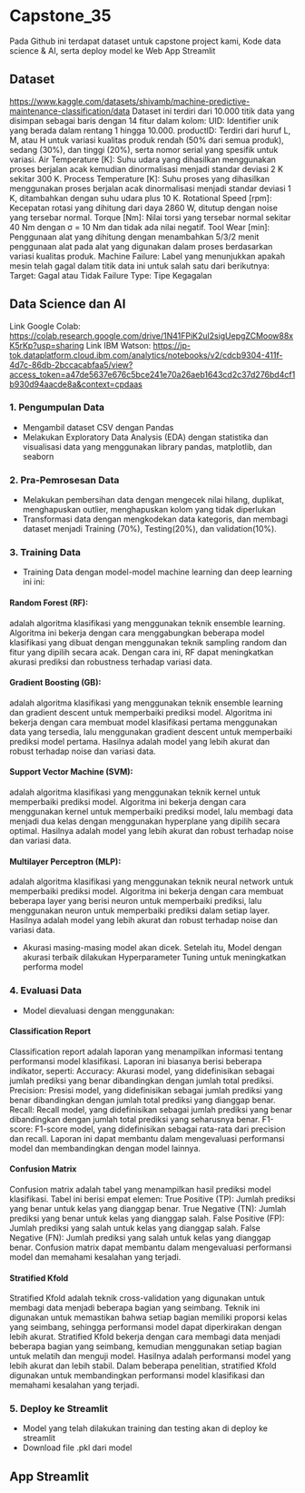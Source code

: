 # Capstone_35
Pada Github ini terdapat dataset untuk capstone project kami, Kode data science & AI, serta deploy model ke Web App Streamlit
## Dataset
https://www.kaggle.com/datasets/shivamb/machine-predictive-maintenance-classification/data
Dataset ini terdiri dari 10.000 titik data yang disimpan sebagai baris dengan 14 fitur dalam kolom:
UID: Identifier unik yang berada dalam rentang 1 hingga 10.000.
productID: Terdiri dari huruf L, M, atau H untuk variasi kualitas produk rendah (50% dari semua produk), sedang (30%), dan tinggi (20%), serta nomor serial yang spesifik untuk variasi.
Air Temperature [K]: Suhu udara yang dihasilkan menggunakan proses berjalan acak kemudian dinormalisasi menjadi standar deviasi 2 K sekitar 300 K.
Process Temperature [K]: Suhu proses yang dihasilkan menggunakan proses berjalan acak dinormalisasi menjadi standar deviasi 1 K, ditambahkan dengan suhu udara plus 10 K.
Rotational Speed [rpm]: Kecepatan rotasi yang dihitung dari daya 2860 W, ditutup dengan noise yang tersebar normal.
Torque [Nm]: Nilai torsi yang tersebar normal sekitar 40 Nm dengan σ = 10 Nm dan tidak ada nilai negatif.
Tool Wear [min]: Penggunaan alat yang dihitung dengan menambahkan 5/3/2 menit penggunaan alat pada alat yang digunakan dalam proses berdasarkan variasi kualitas produk.
Machine Failure: Label yang menunjukkan apakah mesin telah gagal dalam titik data ini untuk salah satu dari berikutnya:
Target: Gagal atau Tidak
Failure Type: Tipe Kegagalan

## Data Science dan AI
Link Google Colab: https://colab.research.google.com/drive/1N41FPiK2ul2sigUepgZCMoow88xK5rKp?usp=sharing
Link IBM Watson: https://jp-tok.dataplatform.cloud.ibm.com/analytics/notebooks/v2/cdcb9304-411f-4d7c-86db-2bccacabfaa5/view?access_token=a47de5637e676c5bce241e70a26aeb1643cd2c37d276bd4cf1b930d94aacde8a&context=cpdaas 
### 1. Pengumpulan Data
- Mengambil dataset CSV dengan Pandas
- Melakukan Exploratory Data Analysis (EDA) dengan statistika dan visualisasi data yang menggunakan library pandas, matplotlib, dan seaborn 
### 2. Pra-Pemrosesan Data
- Melakukan pembersihan data dengan mengecek nilai hilang, duplikat, menghapuskan outlier, menghapuskan kolom yang tidak diperlukan
- Transformasi data dengan mengkodekan data kategoris, dan membagi dataset menjadi Training (70%), Testing(20%), dan validation(10%).
### 3. Training Data
- Training Data dengan model-model machine learning dan deep learning ini ini:
####  Random Forest (RF):
adalah algoritma klasifikasi yang menggunakan teknik ensemble learning. Algoritma ini bekerja dengan cara menggabungkan beberapa model klasifikasi yang dibuat dengan menggunakan teknik sampling random dan fitur yang dipilih secara acak. Dengan cara ini, RF dapat meningkatkan akurasi prediksi dan robustness terhadap variasi data.
  
#### Gradient Boosting (GB): 
adalah algoritma klasifikasi yang menggunakan teknik ensemble learning dan gradient descent untuk memperbaiki prediksi model. Algoritma ini bekerja dengan cara membuat model klasifikasi pertama menggunakan data yang tersedia, lalu menggunakan gradient descent untuk memperbaiki prediksi model pertama. Hasilnya adalah model yang lebih akurat dan robust terhadap noise dan variasi data.

#### Support Vector Machine (SVM):
adalah algoritma klasifikasi yang menggunakan teknik kernel untuk memperbaiki prediksi model. Algoritma ini bekerja dengan cara menggunakan kernel untuk memperbaiki prediksi model, lalu membagi data menjadi dua kelas dengan menggunakan hyperplane yang dipilih secara optimal. Hasilnya adalah model yang lebih akurat dan robust terhadap noise dan variasi data.

#### Multilayer Perceptron (MLP):
adalah algoritma klasifikasi yang menggunakan teknik neural network untuk memperbaiki prediksi model. Algoritma ini bekerja dengan cara membuat beberapa layer yang berisi neuron untuk memperbaiki prediksi, lalu menggunakan neuron untuk memperbaiki prediksi dalam setiap layer. Hasilnya adalah model yang lebih akurat dan robust terhadap noise dan variasi data.

- Akurasi masing-masing model akan dicek. Setelah itu, Model dengan akurasi terbaik dilakukan Hyperparameter Tuning untuk meningkatkan performa model
### 4. Evaluasi Data
- Model dievaluasi dengan menggunakan:
#### Classification Report
Classification report adalah laporan yang menampilkan informasi tentang performansi model klasifikasi. Laporan ini biasanya berisi beberapa indikator, seperti:
Accuracy: Akurasi model, yang didefinisikan sebagai jumlah prediksi yang benar dibandingkan dengan jumlah total prediksi.
Precision: Presisi model, yang didefinisikan sebagai jumlah prediksi yang benar dibandingkan dengan jumlah total prediksi yang dianggap benar.
Recall: Recall model, yang didefinisikan sebagai jumlah prediksi yang benar dibandingkan dengan jumlah total prediksi yang seharusnya benar.
F1-score: F1-score model, yang didefinisikan sebagai rata-rata dari precision dan recall.
Laporan ini dapat membantu dalam mengevaluasi performansi model dan membandingkan dengan model lainnya.
#### Confusion Matrix
Confusion matrix adalah tabel yang menampilkan hasil prediksi model klasifikasi. Tabel ini berisi empat elemen:
True Positive (TP): Jumlah prediksi yang benar untuk kelas yang dianggap benar.
True Negative (TN): Jumlah prediksi yang benar untuk kelas yang dianggap salah.
False Positive (FP): Jumlah prediksi yang salah untuk kelas yang dianggap salah.
False Negative (FN): Jumlah prediksi yang salah untuk kelas yang dianggap benar.
Confusion matrix dapat membantu dalam mengevaluasi performansi model dan memahami kesalahan yang terjadi.
#### Stratified Kfold
Stratified Kfold adalah teknik cross-validation yang digunakan untuk membagi data menjadi beberapa bagian yang seimbang. Teknik ini digunakan untuk memastikan bahwa setiap bagian memiliki proporsi kelas yang seimbang, sehingga performansi model dapat diperkirakan dengan lebih akurat.
Stratified Kfold bekerja dengan cara membagi data menjadi beberapa bagian yang seimbang, kemudian menggunakan setiap bagian untuk melatih dan menguji model. Hasilnya adalah performansi model yang lebih akurat dan lebih stabil.
Dalam beberapa penelitian, stratified Kfold digunakan untuk membandingkan performansi model klasifikasi dan memahami kesalahan yang terjadi.
### 5. Deploy ke Streamlit
- Model yang telah dilakukan training dan testing akan di deploy ke streamlit
- Download file .pkl dari model

## App Streamlit
